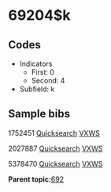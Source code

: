 # 69204$k

## Codes

-   Indicators
    -   First: 0
    -   Second: 4
-   Subfield: k

## Sample bibs

1752451 [Quicksearch](https://search.library.yale.edu/catalog/1752451) [VXWS](http://prodorbis.library.yale.edu:7014/vxws/GetHoldingsService?bibId=1752451)

2027887 [Quicksearch](https://search.library.yale.edu/catalog/2027887) [VXWS](http://prodorbis.library.yale.edu:7014/vxws/GetHoldingsService?bibId=2027887)

5378470 [Quicksearch](https://search.library.yale.edu/catalog/5378470) [VXWS](http://prodorbis.library.yale.edu:7014/vxws/GetHoldingsService?bibId=5378470)

**Parent topic:**[692](../../tags/692/692.md)


